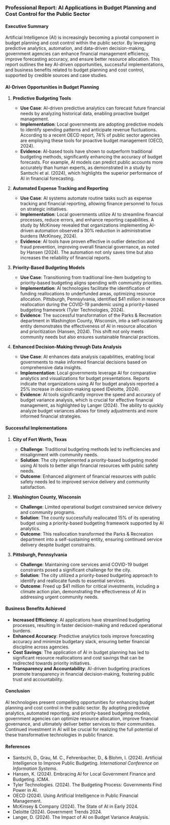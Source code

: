 ### Professional Report: AI Applications in Budget Planning and Cost Control for the Public Sector

#### Executive Summary
Artificial Intelligence (AI) is increasingly becoming a pivotal component in budget planning and cost control within the public sector. By leveraging predictive analytics, automation, and data-driven decision-making, government agencies can enhance financial management efficiency, improve forecasting accuracy, and ensure better resource allocation. This report outlines the key AI-driven opportunities, successful implementations, and business benefits related to budget planning and cost control, supported by credible sources and case studies.

#### AI-Driven Opportunities in Budget Planning

1. **Predictive Budgeting Tools**  
   - **Use Case**: AI-driven predictive analytics can forecast future financial needs by analyzing historical data, enabling proactive budget management.  
   - **Implementation**: Local governments are adopting predictive models to identify spending patterns and anticipate revenue fluctuations. According to a recent OECD report, 74% of public sector agencies are employing these tools for proactive budget management (OECD, 2024).  
   - **Evidence**: AI-based tools have shown to outperform traditional budgeting methods, significantly enhancing the accuracy of budget forecasts. For example, AI models can predict public accounts more accurately than human experts, as demonstrated in a study by Santschi et al. (2024), which highlights the superior performance of AI in financial forecasting.

2. **Automated Expense Tracking and Reporting**  
   - **Use Case**: AI systems automate routine tasks such as expense tracking and financial reporting, allowing finance personnel to focus on strategic initiatives.  
   - **Implementation**: Local governments utilize AI to streamline financial processes, reduce errors, and enhance reporting capabilities. A study by McKinsey revealed that organizations implementing AI-driven automation observed a 30% reduction in administrative burdens (McKinsey, 2024).  
   - **Evidence**: AI tools have proven effective in outlier detection and fraud prevention, improving overall financial governance, as noted by Hansen (2024). The automation not only saves time but also increases the reliability of financial reports.

3. **Priority-Based Budgeting Models**  
   - **Use Case**: Transitioning from traditional line-item budgeting to priority-based budgeting aligns spending with community priorities.  
   - **Implementation**: AI technologies facilitate the identification of funding reallocations to underfunded areas, optimizing resource allocation. Pittsburgh, Pennsylvania, identified $41 million in resource reallocation during the COVID-19 pandemic using a priority-based budgeting framework (Tyler Technologies, 2024).  
   - **Evidence**: The successful transformation of the Parks & Recreation department in Washington County, Wisconsin, into a self-sustaining entity demonstrates the effectiveness of AI in resource allocation and prioritization (Hansen, 2024). This shift not only meets community needs but also ensures sustainable financial practices.

4. **Enhanced Decision-Making through Data Analysis**  
   - **Use Case**: AI enhances data analysis capabilities, enabling local governments to make informed financial decisions based on comprehensive data insights.  
   - **Implementation**: Local governments leverage AI for comparative analytics and visualizations for budget presentations. Reports indicate that organizations using AI for budget analysis reported a 25% increase in decision-making speed (Deloitte, 2024).  
   - **Evidence**: AI tools significantly improve the speed and accuracy of budget variance analysis, which is crucial for effective financial management, as highlighted by Langer (2024). The ability to quickly analyze budget variances allows for timely adjustments and more informed financial strategies.

#### Successful Implementations

1. **City of Fort Worth, Texas**  
   - **Challenge**: Traditional budgeting methods led to inefficiencies and misalignment with community needs.  
   - **Solution**: The city implemented a priority-based budgeting model using AI tools to better align financial resources with public safety needs.  
   - **Outcome**: Enhanced alignment of financial resources with public safety needs led to improved service delivery and community satisfaction.

2. **Washington County, Wisconsin**  
   - **Challenge**: Limited operational budget constrained service delivery and community programs.  
   - **Solution**: The county successfully reallocated 15% of its operating budget using a priority-based budgeting framework supported by AI analytics.  
   - **Outcome**: This reallocation transformed the Parks & Recreation department into a self-sustaining entity, ensuring continued service delivery despite budget constraints.

3. **Pittsburgh, Pennsylvania**  
   - **Challenge**: Maintaining core services amid COVID-19 budget constraints posed a significant challenge for the city.  
   - **Solution**: The city utilized a priority-based budgeting approach to identify and reallocate funds to essential services.  
   - **Outcome**: Freed up $41 million for critical investments, including a climate action plan, demonstrating the effectiveness of AI in addressing urgent community needs.

#### Business Benefits Achieved

- **Increased Efficiency**: AI applications have streamlined budgeting processes, resulting in faster decision-making and reduced operational burdens.  
- **Enhanced Accuracy**: Predictive analytics tools improve forecasting accuracy and minimize budgetary slack, ensuring better financial discipline across agencies.  
- **Cost Savings**: The application of AI in budget planning has led to significant resource reallocations and cost savings that can be redirected towards priority initiatives.  
- **Transparency and Accountability**: AI-driven budgeting practices promote transparency in financial decision-making, fostering public trust and accountability.

#### Conclusion
AI technologies present compelling opportunities for enhancing budget planning and cost control in the public sector. By adopting predictive analytics, automated reporting, and priority-based budgeting models, government agencies can optimize resource allocation, improve financial governance, and ultimately deliver better services to their communities. Continued investment in AI will be crucial for realizing the full potential of these transformative technologies in public finance.

#### References
- Santschi, D., Grau, M. C., Fehrenbacher, D., & Blohm, I. (2024). Artificial Intelligence to Improve Public Budgeting. *International Conference on Information Systems*.
- Hansen, K. (2024). Embracing AI for Local Government Finance and Budgeting. *ICMA*.
- Tyler Technologies. (2024). The Budgeting Process: Governments Find Power in AI.
- OECD (2024). Using Artificial Intelligence in Public Financial Management.
- McKinsey & Company (2024). The State of AI in Early 2024.
- Deloitte (2024). Government Trends 2024.
- Langer, D. (2024). The Impact of AI on Budget Variance Analysis.
